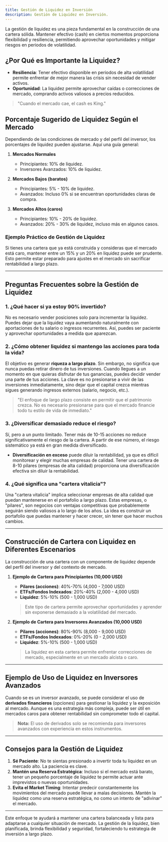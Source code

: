 ```yaml
---
title: Gestión de Liquidez en Inversión
description: Gestión de Liquidez en Inversión.
---
```


La gestión de liquidez es una pieza fundamental en la construcción de una cartera sólida. Mantener efectivo (cash) en ciertos momentos proporciona flexibilidad y resiliencia, permitiendo aprovechar oportunidades y mitigar riesgos en periodos de volatilidad.

## ¿Por Qué es Importante la Liquidez?

- **Resiliencia**: Tener efectivo disponible en periodos de alta volatilidad permite enfrentar de mejor manera las crisis sin necesidad de vender activos.
- **Oportunidad**: La liquidez permite aprovechar caídas o correcciones de mercado, comprando activos valiosos a precios reducidos.

> "Cuando el mercado cae, el cash es King."

## Porcentaje Sugerido de Liquidez Según el Mercado

Dependiendo de las condiciones de mercado y del perfil del inversor, los porcentajes de liquidez pueden ajustarse. Aquí una guía general:

1. **Mercados Normales**
   - Principiantes: 10% de liquidez.
   - Inversores Avanzados: 10% de liquidez.

2. **Mercados Bajos (baratos)**
   - Principiantes: 5% - 10% de liquidez.
   - Avanzados: Incluso 0% si se encuentran oportunidades claras de compra.

3. **Mercados Altos (caros)**
   - Principiantes: 10% - 20% de liquidez.
   - Avanzados: 20% - 30% de liquidez, incluso más en algunos casos.

### Ejemplo Práctico de Gestión de Liquidez

Si tienes una cartera que ya está construida y consideras que el mercado está caro, mantener entre un 15% y un 20% en liquidez puede ser prudente. Esto permite estar preparado para ajustes en el mercado sin sacrificar rentabilidad a largo plazo.

---

## Preguntas Frecuentes sobre la Gestión de Liquidez

### 1. ¿Qué hacer si ya estoy 90% invertido?

No es necesario vender posiciones solo para incrementar la liquidez. Puedes dejar que la liquidez vaya aumentando naturalmente con aportaciones de tu salario o ingresos recurrentes. Así, puedes ser paciente y aprovechar oportunidades a medida que aparezcan.

### 2. ¿Cómo obtener liquidez si mantengo las acciones para toda la vida?

El objetivo es generar **riqueza a largo plazo**. Sin embargo, no significa que nunca puedas retirar dinero de tus inversiones. Cuando llegues a un momento en que quieras disfrutar de tus ganancias, puedes decidir vender una parte de tus acciones. La clave es no presionarse a vivir de las inversiones inmediatamente, sino dejar que el capital crezca mientras sigues generando ingresos externos (salario, negocio, etc.).

> "El enfoque de largo plazo consiste en permitir que el patrimonio crezca. No es necesario presionarse para que el mercado financie todo tu estilo de vida de inmediato."

### 3. ¿Diversificar demasiado reduce el riesgo?

Sí, pero a un punto limitado. Tener más de 10-15 acciones no reduce significativamente el riesgo de la cartera. A partir de ese número, el riesgo sistemático ya está en gran medida diversificado. 

- **Diversificación en exceso** puede diluir la rentabilidad, ya que es difícil monitorear y elegir muchas empresas de calidad. Tener una cartera de 8-10 pilares (empresas de alta calidad) proporciona una diversificación efectiva sin diluir la rentabilidad.

### 4. ¿Qué significa una "cartera vitalicia"?

Una "cartera vitalicia" implica seleccionar empresas de alta calidad que puedan mantenerse en el portafolio a largo plazo. Estas empresas, o "pilares", son negocios con ventajas competitivas que probablemente seguirán siendo valiosos a lo largo de los años. La idea es construir un portafolio que puedas mantener y hacer crecer, sin tener que hacer muchos cambios.

---

## Construcción de Cartera con Liquidez en Diferentes Escenarios

La construcción de una cartera con un componente de liquidez depende del perfil del inversor y del contexto de mercado.

1. **Ejemplo de Cartera para Principiantes (10,000 USD)**
   - **Pilares (acciones)**: 40%-70% (4,000 - 7,000 USD)
   - **ETFs/Fondos Indexados**: 20%-40% (2,000 - 4,000 USD)
   - **Liquidez**: 5%-10% (500 - 1,000 USD)

   > Este tipo de cartera permite aprovechar oportunidades y aprender sin exponerse demasiado a la volatilidad del mercado.

2. **Ejemplo de Cartera para Inversores Avanzados (10,000 USD)**
   - **Pilares (acciones)**: 80%-90% (8,000 - 9,000 USD)
   - **ETFs/Fondos Indexados**: 0%-20% (0 - 2,000 USD)
   - **Liquidez**: 5%-10% (500 - 1,000 USD)

   > La liquidez en esta cartera permite enfrentar correcciones de mercado, especialmente en un mercado alcista o caro.

---

## Ejemplo de Uso de Liquidez en Inversores Avanzados

Cuando se es un inversor avanzado, se puede considerar el uso de **derivados financieros** (opciones) para gestionar la liquidez y la exposición al mercado. Aunque es una estrategia más compleja, puede ser útil en mercados caros para obtener rentabilidad sin comprometer todo el capital.

> **Nota:** El uso de derivados solo se recomienda para inversores avanzados con experiencia en estos instrumentos.

---

## Consejos para la Gestión de Liquidez

1. **Sé Paciente**: No te sientas presionado a invertir toda tu liquidez en un mercado alto. La paciencia es clave.
2. **Mantén una Reserva Estratégica**: Incluso si el mercado está barato, tener un pequeño porcentaje de liquidez te permite actuar ante imprevistos o nuevas oportunidades.
3. **Evita el Market Timing**: Intentar predecir constantemente los movimientos del mercado puede llevar a malas decisiones. Mantén la liquidez como una reserva estratégica, no como un intento de "adivinar" el mercado.

---

Este enfoque te ayudará a mantener una cartera balanceada y lista para adaptarse a cualquier situación de mercado. La gestión de la liquidez, bien planificada, brinda flexibilidad y seguridad, fortaleciendo tu estrategia de inversión a largo plazo.

